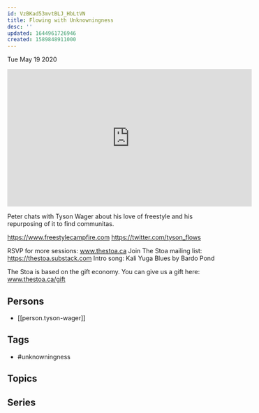 ```yaml
---
id: VzBKad53mvtBLJ_HbLtVN
title: Flowing with Unknowningness
desc: ''
updated: 1644961726946
created: 1589848911000
---
```





Tue May 19 2020

<iframe width="560" height="315" src="https://www.youtube.com/embed/72jqDFKsbkM" title="Flowing with Unknowningness w/ Tyson Wager" frameborder="0" allow="accelerometer; autoplay; clipboard-write; encrypted-media; gyroscope; picture-in-picture" allowfullscreen ></iframe>

Peter chats with Tyson Wager about his love of freestyle and his repurposing of it to find communitas.

https://www.freestylecampfire.com
https://twitter.com/tyson_flows

RSVP for more sessions: www.thestoa.ca
Join The Stoa mailing list: https://thestoa.substack.com
Intro song: Kali Yuga Blues by Bardo Pond

The Stoa is based on the gift economy. You can give us a gift here: www.thestoa.ca/gift

## Persons

- [[person.tyson-wager]]

## Tags

- #unknowningness

## Topics



## Series



